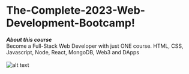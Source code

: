 # The-Complete-2023-Web-Development-Bootcamp!<br/>
***About this course***<br/>
Become a Full-Stack Web Developer with just ONE course. HTML, CSS, Javascript, Node, React, MongoDB, Web3 and DApps<br/>
<br/>
![alt text](https://www.filepicker.io/api/file/i9apvRTRQuSkbe13KrtM)
